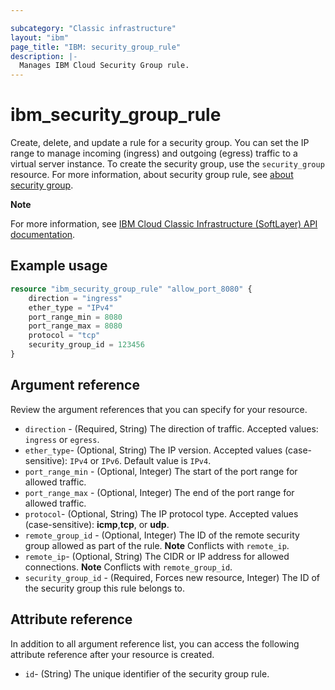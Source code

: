 ```yaml
---

subcategory: "Classic infrastructure"
layout: "ibm"
page_title: "IBM: security_group_rule"
description: |-
  Manages IBM Cloud Security Group rule.
---
```


# ibm_security_group_rule
Create, delete, and update a rule for a security group. You can set the IP range to manage incoming (ingress) and outgoing (egress) traffic to a virtual server instance. To create the security group, use the `security_group` resource. For more information, about security group rule, see [about security group](https://cloud.ibm.com/docs/security-groups?topic=security-groups-about-ibm-security-groups).

**Note**

For more information, see [IBM Cloud Classic Infrastructure (SoftLayer) API documentation](http://sldn.softlayer.com/reference/datatypes/SoftLayer_Network_SecurityGroup_Rule).

## Example usage

```terraform
resource "ibm_security_group_rule" "allow_port_8080" {
    direction = "ingress"
    ether_type = "IPv4"
    port_range_min = 8080
    port_range_max = 8080
    protocol = "tcp"
    security_group_id = 123456
}
```

## Argument reference 
Review the argument references that you can specify for your resource.

- `direction` - (Required, String) The direction of traffic. Accepted values: `ingress` or `egress`.
- `ether_type`- (Optional, String) The IP version. Accepted values  (case-sensitive): `IPv4` or `IPv6`. Default value is `IPv4`.
- `port_range_min` - (Optional, Integer) The start of the port range for allowed traffic.
- `port_range_max` - (Optional, Integer) The end of the port range for allowed traffic.
- `protocol`- (Optional, String) The IP protocol type. Accepted values (case-sensitive): **icmp**,**tcp**, or **udp**.
- `remote_group_id` - (Optional, Integer) The ID of the remote security group allowed as part of the rule.  **Note** Conflicts with `remote_ip`.
- `remote_ip`- (Optional, String) The CIDR or IP address for allowed connections. **Note** Conflicts with `remote_group_id`.
- `security_group_id` - (Required,  Forces new resource, Integer) The ID of the security group this rule belongs to.


## Attribute reference
In addition to all argument reference list, you can access the following attribute reference after your resource is created.

- `id`- (String) The unique identifier of the security group rule.
